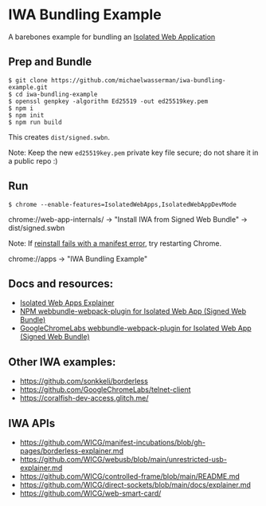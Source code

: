 # IWA Bundling Example

A barebones example for bundling an [Isolated Web Application](https://github.com/WICG/isolated-web-apps)

## Prep and Bundle

```console
$ git clone https://github.com/michaelwasserman/iwa-bundling-example.git
$ cd iwa-bundling-example
$ openssl genpkey -algorithm Ed25519 -out ed25519key.pem
$ npm i
$ npm init
$ npm run build
```

This creates `dist/signed.swbn`.

Note: Keep the new `ed25519key.pem` private key file secure; do not share it in a public repo :)

## Run

```console
$ chrome --enable-features=IsolatedWebApps,IsolatedWebAppDevMode
```

chrome://web-app-internals/ -> "Install IWA from Signed Web Bundle" -> dist/signed.swbn

Note: If [reinstall fails with a manifest error](crbug.com/1494141), try restarting Chrome.

chrome://apps -> "IWA Bundling Example"

## Docs and resources:

* [Isolated Web Apps Explainer](https://github.com/WICG/isolated-web-apps)
* [NPM webbundle-webpack-plugin for Isolated Web App (Signed Web Bundle)](https://www.npmjs.com/package/webbundle-webpack-plugin#isolated-web-app-signed-web-bundle)
* [GoogleChromeLabs webbundle-webpack-plugin for Isolated Web App (Signed Web Bundle)](https://github.com/GoogleChromeLabs/webbundle-plugins/tree/main/packages/webbundle-webpack-plugin#isolated-web-app-signed-web-bundle)

## Other IWA examples:

* https://github.com/sonkkeli/borderless
* https://github.com/GoogleChromeLabs/telnet-client
* https://coralfish-dev-access.glitch.me/

## IWA APIs

* https://github.com/WICG/manifest-incubations/blob/gh-pages/borderless-explainer.md
* https://github.com/WICG/webusb/blob/main/unrestricted-usb-explainer.md
* https://github.com/WICG/controlled-frame/blob/main/README.md
* https://github.com/WICG/direct-sockets/blob/main/docs/explainer.md
* https://github.com/WICG/web-smart-card/
